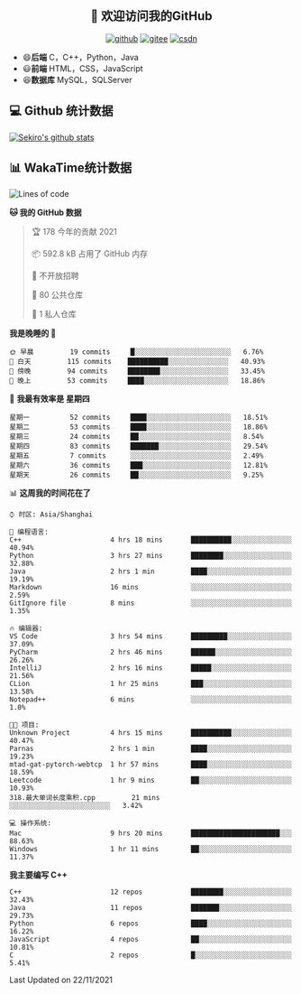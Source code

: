 <h2 align="center">👋 欢迎访问我的GitHub</h2>
<p align="center">
  <a href="https://666wxy666.github.io/"><img src="https://img.shields.io/badge/GitHub-24292e" alt="github"></a>
  <a href="https://gitee.com/wxy_666"><img src="https://img.shields.io/badge/Gitee-fe7300" alt="gitee"></a>
  <a href="https://blog.csdn.net/WXY_666"><img src="https://img.shields.io/badge/CSDN-cf000e" alt="csdn"></a>
</p>

- 😄**后端** C，C++，Python，Java
- 😃**前端** HTML，CSS，JavaScript
- 😆**数据库** MySQL，SQLServer

## 💻 Github 统计数据
[![Sekiro's github stats](https://github-readme-stats.vercel.app/api?username=666WXY666)](https://666wxy666.github.io/)

## 📊 WakaTime统计数据

<!--START_SECTION:waka-->
![Lines of code](https://img.shields.io/badge/%E4%BB%8E%E3%80%8C%E4%BD%A0%E5%A5%BD%E4%B8%96%E7%95%8C%E3%80%8D%E6%88%91%E5%B7%B2%E7%BB%8F%E5%86%99%E4%BA%86-517757%20%E8%A1%8C%E4%BB%A3%E7%A0%81-blue)

**🐱 我的 GitHub 数据** 

> 🏆 178 今年的贡献 2021
 > 
> 📦 592.8 kB 占用了 GitHub 内存 
 > 
> 🚫 不开放招聘
 > 
> 📜 80 公共仓库 
 > 
> 🔑 1 私人仓库 
 > 
**我是晚睡的 🦉** 

```text
🌞 早晨         19 commits     █░░░░░░░░░░░░░░░░░░░░░░░░   6.76% 
🌆 白天         115 commits    ██████████░░░░░░░░░░░░░░░   40.93% 
🌃 傍晚         94 commits     ████████░░░░░░░░░░░░░░░░░   33.45% 
🌙 晚上         53 commits     ████░░░░░░░░░░░░░░░░░░░░░   18.86%

```
📅 **我最有效率是 星期四** 

```text
星期一          52 commits     ████░░░░░░░░░░░░░░░░░░░░░   18.51% 
星期二          53 commits     ████░░░░░░░░░░░░░░░░░░░░░   18.86% 
星期三          24 commits     ██░░░░░░░░░░░░░░░░░░░░░░░   8.54% 
星期四          83 commits     ███████░░░░░░░░░░░░░░░░░░   29.54% 
星期五          7 commits      ░░░░░░░░░░░░░░░░░░░░░░░░░   2.49% 
星期六          36 commits     ███░░░░░░░░░░░░░░░░░░░░░░   12.81% 
星期天          26 commits     ██░░░░░░░░░░░░░░░░░░░░░░░   9.25%

```


📊 **这周我的时间花在了** 

```text
⌚︎ 时区: Asia/Shanghai

💬 编程语言: 
C++                      4 hrs 18 mins       ██████████░░░░░░░░░░░░░░░   40.94% 
Python                   3 hrs 27 mins       ████████░░░░░░░░░░░░░░░░░   32.88% 
Java                     2 hrs 1 min         ████░░░░░░░░░░░░░░░░░░░░░   19.19% 
Markdown                 16 mins             ░░░░░░░░░░░░░░░░░░░░░░░░░   2.59% 
GitIgnore file           8 mins              ░░░░░░░░░░░░░░░░░░░░░░░░░   1.35%

🔥 编辑器: 
VS Code                  3 hrs 54 mins       █████████░░░░░░░░░░░░░░░░   37.09% 
PyCharm                  2 hrs 46 mins       ██████░░░░░░░░░░░░░░░░░░░   26.26% 
IntelliJ                 2 hrs 16 mins       █████░░░░░░░░░░░░░░░░░░░░   21.56% 
CLion                    1 hr 25 mins        ███░░░░░░░░░░░░░░░░░░░░░░   13.58% 
Notepad++                6 mins              ░░░░░░░░░░░░░░░░░░░░░░░░░   1.0%

🐱‍💻 项目: 
Unknown Project          4 hrs 15 mins       ██████████░░░░░░░░░░░░░░░   40.47% 
Parnas                   2 hrs 1 min         ████░░░░░░░░░░░░░░░░░░░░░   19.23% 
mtad-gat-pytorch-webtcp  1 hr 57 mins        ████░░░░░░░░░░░░░░░░░░░░░   18.59% 
Leetcode                 1 hr 9 mins         ██░░░░░░░░░░░░░░░░░░░░░░░   10.93% 
318.最大单词长度乘积.cpp         21 mins             ░░░░░░░░░░░░░░░░░░░░░░░░░   3.42%

💻 操作系统: 
Mac                      9 hrs 20 mins       ██████████████████████░░░   88.63% 
Windows                  1 hr 11 mins        ██░░░░░░░░░░░░░░░░░░░░░░░   11.37%

```

**我主要编写 C++** 

```text
C++                      12 repos            ████████░░░░░░░░░░░░░░░░░   32.43% 
Java                     11 repos            ███████░░░░░░░░░░░░░░░░░░   29.73% 
Python                   6 repos             ████░░░░░░░░░░░░░░░░░░░░░   16.22% 
JavaScript               4 repos             ██░░░░░░░░░░░░░░░░░░░░░░░   10.81% 
C                        2 repos             █░░░░░░░░░░░░░░░░░░░░░░░░   5.41%

```



 Last Updated on 22/11/2021
<!--END_SECTION:waka-->

<!--
**666WXY666/666WXY666** is a ✨ _special_ ✨ repository because its `README.md` (this file) appears on your GitHub profile.

Here are some ideas to get you started:

- 🔭 I’m currently working on ...
- 🌱 I’m currently learning ...
- 👯 I’m looking to collaborate on ...
- 🤔 I’m looking for help with ...
- 💬 Ask me about ...
- 📫 How to reach me: ...
- 😄 Pronouns: ...
- ⚡ Fun fact: ...
-->
